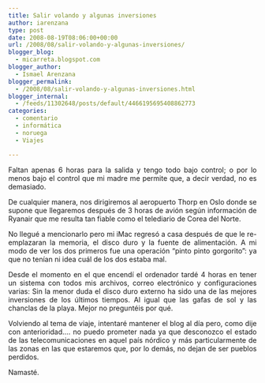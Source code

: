 ```yaml
---
title: Salir volando y algunas inversiones
author: iarenzana
type: post
date: 2008-08-19T08:06:00+00:00
url: /2008/08/salir-volando-y-algunas-inversiones/
blogger_blog:
  - micarreta.blogspot.com
blogger_author:
  - Ismael Arenzana
blogger_permalink:
  - /2008/08/salir-volando-y-algunas-inversiones.html
blogger_internal:
  - /feeds/11302648/posts/default/4466195695408862773
categories:
  - comentario
  - informática
  - noruega
  - Viajes

---
```

<p style="text-align: justify;">
  Faltan apenas 6 horas para la salida y tengo todo bajo control; o por lo menos bajo el control que mi madre me permite que, a decir verdad, no es demasiado.
</p>

<p style="text-align: justify;">
  De cualquier manera, nos dirigiremos al aeropuerto Thorp en Oslo donde se supone que llegaremos después de 3 horas de avión según información de Ryanair que me resulta tan fiable como el telediario de Corea del Norte.
</p>

<p style="text-align: justify;">
  No llegué a mencionarlo pero mi iMac regresó a casa después de que le re-emplazaran la memoria, el disco duro y la fuente de alimentación. A mi modo de ver los dos primeros fue una operación &#8220;pinto pinto gorgorito&#8221;: ya que no tenían ni idea cuál de los dos estaba mal.
</p>

<p style="text-align: justify;">
  Desde el momento en el que encendí el ordenador tardé 4 horas en tener un sistema con todos mis archivos, correo electrónico y configuraciones varias: Sin la menor duda el disco duro externo ha sido una de las mejores inversiones de los últimos tiempos. Al igual que las gafas de sol y las chanclas de la playa. Mejor no preguntéis por qué.
</p>

<p style="text-align: justify;">
  Volviendo al tema de viaje, intentaré mantener el blog al día pero, como dije con anterioridad&#8230;. no puedo prometer nada ya que desconozco el estado de las telecomunicaciones en aquel país nórdico y más particularmente de las zonas en las que estaremos que, por lo demás, no dejan de ser pueblos perdidos.
</p>

<p style="text-align: justify;">
  Namasté.
</p>